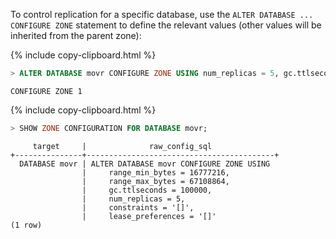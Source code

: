 To control replication for a specific database, use the `ALTER DATABASE ... CONFIGURE ZONE` statement to define the relevant values (other values will be inherited from the parent zone):

{%  include copy-clipboard.html %}
~~~ sql
> ALTER DATABASE movr CONFIGURE ZONE USING num_replicas = 5, gc.ttlseconds = 100000;
~~~

~~~
CONFIGURE ZONE 1
~~~

{%  include copy-clipboard.html %}
~~~ sql
> SHOW ZONE CONFIGURATION FOR DATABASE movr;
~~~

~~~
     target     |              raw_config_sql
+---------------+------------------------------------------+
  DATABASE movr | ALTER DATABASE movr CONFIGURE ZONE USING
                |     range_min_bytes = 16777216,
                |     range_max_bytes = 67108864,
                |     gc.ttlseconds = 100000,
                |     num_replicas = 5,
                |     constraints = '[]',
                |     lease_preferences = '[]'
(1 row)
~~~
